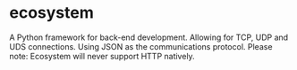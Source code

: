 # ecosystem
A Python framework for back-end development. Allowing for TCP, UDP and UDS connections. Using JSON as the communications protocol. Please note: Ecosystem will never support HTTP natively. 
